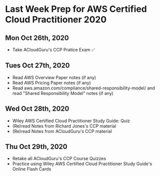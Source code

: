 # Last Week Prep for AWS Certified Cloud Practitioner 2020 

## Mon Oct 26th, 2020
- Take ACloudGuru's CCP Pratice Exam ✅

## Tues Oct 27th, 2020
- Read AWS Overview Paper notes (if any)
- Read AWS Pricing Paper notes (if any)
- Read aws.amazon.com/compliance/shared-responsibility-model/ and read "Shared Responsibility Model" notes (if any)

## Wed Oct 28th, 2020
- Wiley AWS Certified Cloud Practitioner Study Guide: Quiz
- (Re)read Notes from Richard Jones's CCP material
- (Re)read Notes from ACloudGuru's CCP material

## Thu Oct 29th, 2020
- Retake all ACloudGuru's CCP Course Quizzes
- Practice using Wiley AWS Certified Cloud Practitioner Study Guide's Online Flash Cards


